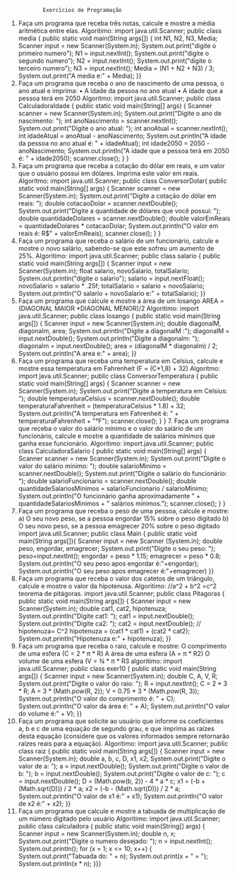                Exercícios de Programação
1. Faça um programa que receba três notas, calcule e mostre a média aritmética entre elas.
Algoritimo:
import java.util.Scanner;
public class media {
    public static void main(String args[]) {
        int N1, N2, N3, Media;
        Scanner input = new Scanner(System.in);
        System.out.print("digite o primeiro numero");
        N1 = input.nextInt();
        System.out.print("digite o segundo numero");
        N2 = input.nextInt();
        System.out.print("digite o terceiro numero");
        N3 = input.nextInt();
        Media = (N1 + N2 + N3) / 3;
        System.out.print("A media e:" + Media);
    }}
2. Faça um programa que receba o ano de nascimento de uma pessoa, o ano atual e imprima:
• A idade da pessoa no ano atual
• A idade que a pessoa terá em 2050
Algoritmo:
import java.util.Scanner;
public class CalculadoraIdade {
    public static void main(String[] args) {
        Scanner scanner = new Scanner(System.in);
        System.out.print("Digite o ano de nascimento: ");
        int anoNascimento = scanner.nextInt();
        System.out.print("Digite o ano atual: ");
        int anoAtual = scanner.nextInt();
        int idadeAtual = anoAtual - anoNascimento;
        System.out.println("A idade da pessoa no ano atual é: " + idadeAtual);
        int idade2050 = 2050 - anoNascimento;
       System.out.println("A idade que a pessoa terá em 2050 é: " + idade2050);
 scanner.close();
    }
}
3. Faça um programa que receba a cotação do dólar em reais, e um valor que o usuário possui em dólares. Imprima este valor em reais.
Algoritmo:
import java.util.Scanner;
public class ConversorDolar{
    public static void main(String[] args) {
        Scanner scanner = new Scanner(System.in);
        System.out.print("Digite a cotação do dólar em reais: ");
        double cotacaoDolar = scanner.nextDouble();
        System.out.print("Digite a quantidade de dólares que você possui: ");
        double quantidadeDolares = scanner.nextDouble();
        double valorEmReais = quantidadeDolares * cotacaoDolar;
        System.out.println("O valor em reais é: R$" + valorEmReais);
    scanner.close();
    }
}
4. Faça um programa que receba o salário de um funcionário, calcule e mostre o novo salário, sabendo-se que este sofreu um aumento de 25%.
Algoritimo:
import java.util.Scanner;
public class salario {
    public static void main(String args[]) {
        Scanner input = new Scanner(System.in);
        float salario, novoSalario, totalSalario;
        System.out.println("digite o salario");
        salario = input.nextFloat();
        novoSalario = salario * .25f;
        totalSalario = salario + novoSalario;
        System.out.println("O salario + novoSalario e:" + totalSalario);
    }}
5. Faça um programa que calcule e mostre a área de um losango AREA = (DIAGONAL MAIOR *DIAGONAL MENOR)/2
Algoritimo:
import java.util.Scanner;
public class losango {
    public static void main(String args[]) {
        Scanner input = new Scanner(System.in);
        double diagonalM, diagonalm, area;
        System.out.println("Digite a diagonalM :");
        diagonalM = input.nextDouble();
        System.out.println("Digite a diagonalm: ");
        diagonalm = input.nextDouble();
        area = (diagonalM * diagonalm) / 2;
        System.out.println("A area e:" + area);
    }}
6. Faça um programa que receba uma temperatura em Celsius, calcule e mostre essa temperatura em Fahrenheit (F = (C*1,8) + 32)
Algoritmo:
import java.util.Scanner;
public class ConversorTemperatura {
    public static void main(String[] args) {
        Scanner scanner = new Scanner(System.in);
        System.out.print("Digite a temperatura em Celsius: ");
        double temperaturaCelsius = scanner.nextDouble();
        double temperaturaFahrenheit = (temperaturaCelsius * 1.8) + 32;
    System.out.println("A temperatura em Fahrenheit é: " + temperaturaFahrenheit + "°F");
  scanner.close();
    }
}
   7. Faça um programa que receba o valor do salário mínimo e o valor do salário de um funcionário, calcule e mostre a quantidade de salários mínimos que ganha esse funcionário.
Algoritimo:
import.java.util.Scanner;
public class CalculadoraSalario {
    public static void main(String[] args) {
        Scanner scanner = new Scanner(System.in);
        System.out.print("Digite o valor do salário mínimo: ");
        double salarioMinimo = scanner.nextDouble();
        System.out.print("Digite o salário do funcionário: ");
        double salarioFuncionario = scanner.nextDouble();
        double quantidadeSalariosMinimos = salarioFuncionario / salarioMinimo;
        System.out.println("O funcionário ganha aproximadamente " + quantidadeSalariosMinimos + " salários mínimos.");
 scanner.close();
    }
}
8. Faça um programa que receba o peso de uma
pessoa, calcule e mostre:
a) O seu novo peso, se a pessoa engordar 15% sobre o peso digitado
b) O seu novo peso, se a pessoa emagrecer 20% sobre o peso digitado
import java.util.Scanner;
public class Main {
    public static void main(String args[]){
        Scanner input = new Scanner (System.in);
         double peso, engordar, emagrecer;
         System.out.print("Digite o seu peso: ");
         peso=input.nextInt();
         engordar = peso * 1.15;
         emagrecer = peso * 0.8;
         System.out.println("O seu peso apos engordar é:"+engordar);
         System.out.println("O seu peso apos emagrecer é:"+emagrecer)
}}
9. Faça um programa que receba o valor dos catetos de um triângulo, calcule e mostre o valor da hipotenusa.
Algoritimo:
//a^2 + b^2 =c^2 teorema de pitágoras.
import java.util.Scanner;
public class Pitagoras {
    public static void main(String args[]) {
        Scanner input = new Scanner(System.in);
        double cat1, cat2, hipotenuza;
        System.out.println("Digite cat1: ");
        cat1 = input.nextDouble();
        System.out.println("Digite ca2: ");
        cat2 = input.nextDouble();
        // hipotenuza= C^2
        hipotenuza = (cat1 * cat1) + (cat2 * cat2);
        System.out.println("Hipotenuza e:" + hipotenuza);
}}
10. Faça um programa que receba o raio, calcule
e mostre: O comprimento de uma esfera (C = 2 * π * R) A área de uma esfera (A = π * R2) O volume de uma esfera (V = ¾ * π * R3
algoritimo:
import java.util.Scanner;
public class exer10 {
    public static void main(String args[]) {
        Scanner input = new Scanner(System.in);
        double C, A, V, R;
        System.out.print("Digite o valor do raio: ");
        R = input.nextInt();
        C = 2 * 3 * R;
        A = 3 * (Math.pow(R, 2));
        V = 0.75 * 3 * (Math.pow(R, 3));
        System.out.println("O valor do comprimento é: " + C);
        System.out.println("O valor da área é: " + A);
        System.out.println("O valor do volume é:" + V);
    }}
11. Faça um programa que solicite ao usuário
que informe os coeficientes a, b e c de uma
equação de segundo grau, e que imprima as
raízes desta equação (considere que os
valores informados sempre retornarão raízes
reais para a equação).
Algoritimo:
import java.util.Scanner;
public class raiz {
    public static void main(String args[]) {
        Scanner input = new Scanner(System.in);
        double a, b, c, D, x1, x2;
        System.out.print("Digite o valor de a: ");
        a = input.nextDouble();
        System.out.print("Digite o valor de b: ");
        b = input.nextDouble();
        System.out.print("Digite o valor de c: ");
        c = input.nextDouble();
        D = (Math.pow(b, 2)) - 4 * a * c;
        x1 = (-b + (Math.sqrt(D))) / 2 * a;
        x2 = (-b - (Math.sqrt(D))) / 2 * a;
        System.out.println("O valor de x1 é:" + x1);
        System.out.println("O valor de x2 é:" + x2);
}}
12. Faça um programa que calcule e mostre a
tabuada de multiplicação de um número
digitado pelo usuário
Algoritimo:
import java.util.Scanner;
public class calculadora {
    public static void main(String[] args) {
        Scanner input = new Scanner(System.in);
        double n, x;
        System.out.print("Digite o numero desejado: ");
        n = input.nextInt();
        System.out.println();
        for (x = 1; x <= 10; x++) {
            System.out.print("Tabuada do: " + n);
            System.out.print(x + " = ");
            System.out.println(x * n);
        }}}
